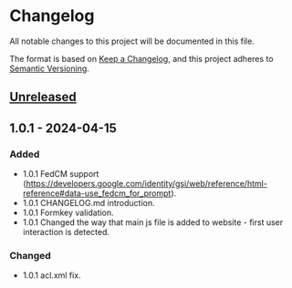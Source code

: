 # Changelog

All notable changes to this project will be documented in this file.

The format is based on [Keep a Changelog](https://keepachangelog.com/en/1.1.0/),
and this project adheres to [Semantic Versioning](https://semver.org/spec/v2.0.0.html).

## [Unreleased]

## 1.0.1 - 2024-04-15

### Added

- 1.0.1 FedCM support (https://developers.google.com/identity/gsi/web/reference/html-reference#data-use_fedcm_for_prompt).
- 1.0.1 CHANGELOG.md introduction.
- 1.0.1 Formkey validation.
- 1.0.1 Changed the way that main js file is added to website - first user interaction is detected.

### Changed
- 1.0.1 acl.xml fix.

[unreleased]: https://github.com/collabpl/magento2-module-google-one-tap/compare/1.0.1...HEAD
[1.0.1]: https://github.com/collabpl/magento2-module-google-one-tap/compare/1.0.0...1.0.1
[1.0.0]: https://github.com/collabpl/magento2-module-google-one-tap/releases/tag/1.0.0
